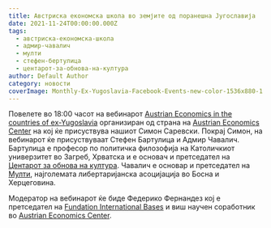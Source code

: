 ```yaml
---
title: Австриска економска школа во земјите од поранешна Југославија
date: 2021-11-24T00:00:00.000Z
tags:
  - австриска-економска-школа
  - адмир-чавалич
  - мулти
  - стефен-бертулица
  - центарот-за-обнова-на-култура
author: Default Author
category: новости
coverImage: Monthly-Ex-Yugoslavia-Facebook-Events-new-color-1536x880-1.jpg
---
```


Повелете во 18:00 часот на вебинарот [Аustrian Economics in the countries of ex-Yugoslavia](https://www.austriancenter.com/event/austrian-economics-in-ex-yugoslavia/) организиран од страна на [Austrian Economics Center](https://www.austriancenter.com/) на кој ќе присуствува нашиот Симон Саревски. Покрај Симон, на вебинарот ќе присуствуваат Стефен Бартулица и Адмир Чавалич. Бартулица е професор по политичка филозофија на Католичкиот универзитет во Загреб, Хрватска и е основач и претседател на [Центарот за обнова на култура](https://cok.hr/). Чавалич е основар и претседател на [Мулти](https://multi.ba/en/), најголемата либертаријанска асоцијација во Босна и Херцеговина.

Модератор на вебинарот ќе биде Федерико Фернандез кој е претседател на [Fundation International Bases](https://fundacionbases.org/) и виш научен соработник во [Austrian Economics Center](https://www.austriancenter.com/).

